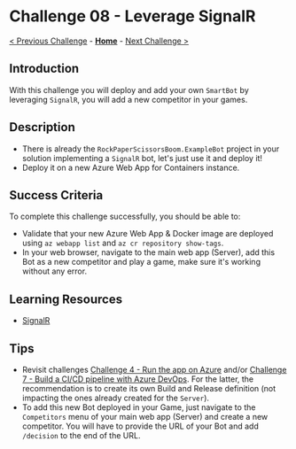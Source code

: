 # Challenge 08 - Leverage SignalR

[< Previous Challenge](./Challenge-07.md) - **[Home](../README.md)** - [Next Challenge >](./Challenge-09.md)

## Introduction

With this challenge you will deploy and add your own `SmartBot` by leveraging `SignalR`, you will add a new competitor in your games.

## Description

- There is already the `RockPaperScissorsBoom.ExampleBot` project in your solution implementing a `SignalR` bot, let's just use it and deploy it!
- Deploy it on a new Azure Web App for Containers instance.

## Success Criteria

To complete this challenge successfully, you should be able to:

- Validate that your new Azure Web App & Docker image are deployed using `az webapp list` and `az cr repository show-tags`.
- In your web browser, navigate to the main web app (Server), add this Bot as a new competitor and play a game, make sure it's working without any error.

## Learning Resources

- [SignalR](https://dotnet.microsoft.com/en-us/apps/aspnet/signalr)

## Tips

- Revisit challenges [Challenge 4 - Run the app on Azure](RunOnAzure.md) and/or [Challenge 7 - Build a CI/CD pipeline with Azure DevOps](BuildCICDPipelineWithAzureDevOps.md). For the latter, the recommendation is to create its own Build and Release definition (not impacting the ones already created for the `Server`).
- To add this new Bot deployed in your Game, just navigate to the `Competitors` menu of your main web app (Server) and create a new competitor. You will have to provide the URL of your Bot and add `/decision` to the end of the URL.
